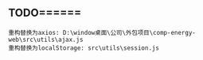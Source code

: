 ## TODO======

```
重构替换为axios: D:\window桌面\公司\外包项目\comp-energy-web\src\utils\ajax.js
重构替换为localStorage: src\utils\session.js
```
